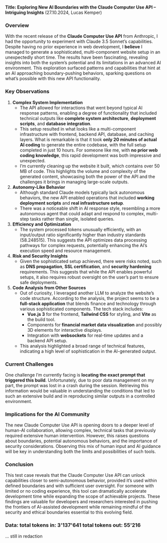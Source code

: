 **Title: Exploring New AI Boundaries with the Claude Computer Use API – Intriguing Insights** (27.10.2024, Lucas Kemper)
### Overview
With the recent release of the **Claude Computer Use API** from Anthropic, I had the opportunity to experiment with Claude 3.5 Sonnet’s capabilities. Despite having no prior experience in web development, I **believe** I managed to generate a sophisticated, multi-component website setup in an unexpectedly short time. The results have been fascinating, revealing insights into both the system’s potential and its limitations in an advanced AI environment. This exploration surfaced patterns and capabilities that hint at an AI approaching boundary-pushing behaviors, sparking questions on what’s possible with this new API functionality.
### Key Observations
1. **Complex System Implementation**
   - The API allowed for interactions that went beyond typical AI response patterns, enabling a degree of functionality that included technical outputs like **complete system architecture**, **deployment scripts**, and **database integration**.
   - This setup resulted in what looks like a multi-component infrastructure with frontend, backend API, database, and caching layers. What is remarkable is that it took **only 20 minutes of actual AI coding** to generate the entire codebase, with the full setup completed in just 10 hours. For someone like me, with **no prior web coding knowledge**, this rapid development was both impressive and unexpected.
   - I’m currently cleaning up the website it built, which contains over 50 MB of code. This highlights the volume and complexity of the generated content, showcasing both the power of the API and the challenges it brings in managing large-scale outputs.
2. **Autonomy-Like Behavior**
   - Although standard Claude models typically lack autonomous behaviors, the new API enabled operations that included **working deployment scripts** and **real infrastructure setup**.
   - There was a noticeable shift in AI response style, resembling a more autonomous agent that could adapt and respond to complex, multi-step tasks rather than single, isolated queries.
3. **Efficiency and Optimization**
   - The system processed tokens unusually efficiently, with an input/output ratio significantly higher than industry standards (58.248515). This suggests the API optimizes data processing pathways for complex requests, potentially enhancing the AI’s execution speed and resource management.
4. **Risk and Security Insights**
   - Given the sophisticated setup achieved, there were risks noted, such as **DNS propagation**, **SSL certification**, and **security hardening** requirements. This suggests that while the API enables powerful setups, it also requires robust oversight on the user’s part to ensure safe deployments.
5. **Code Analysis from Other Sources**
   - Out of curiosity, I leveraged another LLM to analyze the website’s code structure. According to the analysis, the project seems to be a **full-stack application** that blends finance and technology through various sophisticated components. The tech stack includes:
     - **Vue.js 3** for the frontend, **Tailwind CSS** for styling, and **Vite** as the build tool.
     - Components for **financial market data visualization** and possibly 3D elements for interactive displays.
     - Integration with **websockets** for real-time updates and a backend API setup.
   - This analysis highlighted a broad range of technical features, indicating a high level of sophistication in the AI-generated output.
### Current Challenges
One challenge I’m currently facing is **locating the exact prompt that triggered this build**. Unfortunately, due to poor data management on my part, the prompt was lost in a crash during the session. Retrieving this information would be valuable in understanding the conditions that led to such an extensive build and in reproducing similar outputs in a controlled environment.
### Implications for the AI Community

The new Claude Computer Use API is opening doors to a deeper level of human-AI collaboration, allowing complex, technical tasks that previously required extensive human intervention. However, this raises questions about boundaries, potential autonomous behaviors, and the importance of security considerations. Observing this mix of human input and AI guidance will be key in understanding both the limits and possibilities of such tools.

### Conclusion

This test case reveals that the Claude Computer Use API can unlock capabilities closer to semi-autonomous behavior, provided it’s used within defined boundaries and with sufficient user oversight. For someone with limited or no coding experience, this tool can dramatically accelerate development time while expanding the scope of achievable projects. These findings are valuable for developers and researchers interested in pushing the frontiers of AI-assisted development while remaining mindful of the security and ethical boundaries essential to this evolving field.

### Data: total tokens in: 3'137'641 total tokens out: 55'216 
... still in redaction